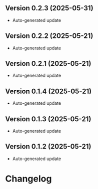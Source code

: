 Version 0.2.3 (2025-05-31)
-----------------------------
- Auto-generated update

Version 0.2.2 (2025-05-21)
-----------------------------
- Auto-generated update

Version 0.2.1 (2025-05-21)
-----------------------------
- Auto-generated update

Version 0.1.4 (2025-05-21)
-----------------------------
- Auto-generated update

Version 0.1.3 (2025-05-21)
-----------------------------
- Auto-generated update

Version 0.1.2 (2025-05-21)
-----------------------------
- Auto-generated update

# Changelog
